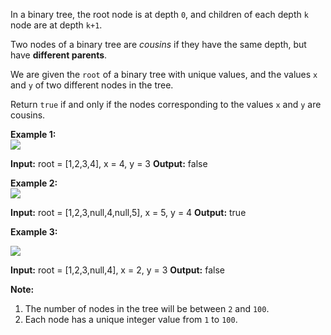 
In a binary tree, the root node is at depth  `0`, and children of each depth  `k`  node are at depth  `k+1`.

Two nodes of a binary tree are  _cousins_  if they have the same depth, but have  **different parents**.

We are given the  `root`  of a binary tree with unique values, and the values  `x` and  `y` of two different nodes in the tree.

Return `true` if and only if the nodes corresponding to the values  `x`  and  `y`  are cousins.

**Example 1:  
![](https://assets.leetcode.com/uploads/2019/02/12/q1248-01.png)**

**Input:** root = [1,2,3,4], x = 4, y = 3
**Output:** false

**Example 2:  
![](https://assets.leetcode.com/uploads/2019/02/12/q1248-02.png)**

**Input:** root = [1,2,3,null,4,null,5], x = 5, y = 4
**Output:** true

**Example 3:**

**![](https://assets.leetcode.com/uploads/2019/02/13/q1248-03.png)**

**Input:** root = [1,2,3,null,4], x = 2, y = 3
**Output:** false

**Note:**

1.  The number of nodes in the tree will be between  `2`  and  `100`.
2.  Each node has a unique integer value from  `1`  to  `100`.